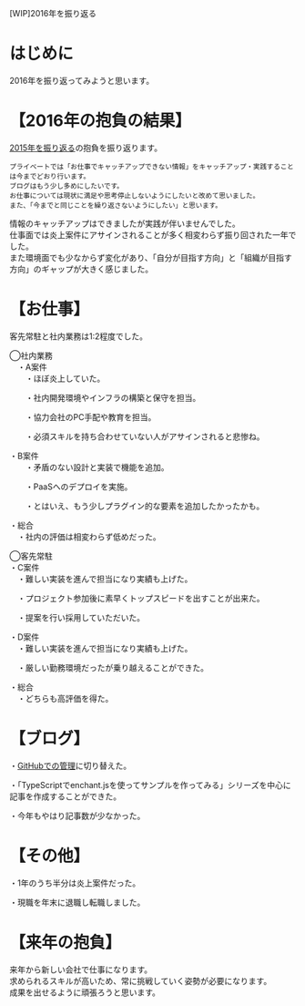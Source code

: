 [WIP]2016年を振り返る

# はじめに
2016年を振り返ってみようと思います。

# 【2016年の抱負の結果】
[2015年を振り返る](http://kazenetu.exblog.jp/22027077/)の抱負を振り返ります。  

```
プライベートでは「お仕事でキャッチアップできない情報」をキャッチアップ・実践することは今までどおり行います。  
ブログはもう少し多めにしたいです。  
お仕事については現状に満足や思考停止しないようにしたいと改めて思いました。  
また、「今までと同じことを繰り返さないようにしたい」と思います。  
```
情報のキャッチアップはできましたが実践が伴いませんでした。  
仕事面では炎上案件にアサインされることが多く相変わらず振り回された一年でした。  
また環境面でも少なからず変化があり、「自分が目指す方向」と「組織が目指す方向」のギャップが大きく感じました。

# 【お仕事】
客先常駐と社内業務は1:2程度でした。

◯社内業務  
　・A案件  
　　・ほぼ炎上していた。

　　・社内開発環境やインフラの構築と保守を担当。

　　・協力会社のPC手配や教育を担当。

　　・必須スキルを持ち合わせていない人がアサインされると悲惨ね。

・B案件  
　　・矛盾のない設計と実装で機能を追加。

　　・PaaSへのデプロイを実施。

　　・とはいえ、もう少しプラグイン的な要素を追加したかったかも。

・総合  
　・社内の評価は相変わらず低めだった。

◯客先常駐  
・C案件  
　・難しい実装を進んで担当になり実績も上げた。

　・プロジェクト参加後に素早くトップスピードを出すことが出来た。

　・提案を行い採用していただいた。

・D案件  
　・難しい実装を進んで担当になり実績も上げた。

　・厳しい勤務環境だったが乗り越えることができた。

・総合  
　・どちらも高評価を得た。

# 【ブログ】
・[GitHubでの管理](https://github.com/kazenetu/blog-reports)に切り替えた。

・「TypeScriptでenchant.jsを使ってサンプルを作ってみる」シリーズを中心に記事を作成することができた。

・今年もやはり記事数が少なかった。

# 【その他】

・1年のうち半分は炎上案件だった。

・現職を年末に退職し転職しました。

# 【来年の抱負】
来年から新しい会社で仕事になります。  
求められるスキルが高いため、常に挑戦していく姿勢が必要になります。  
成果を出せるように頑張ろうと思います。
